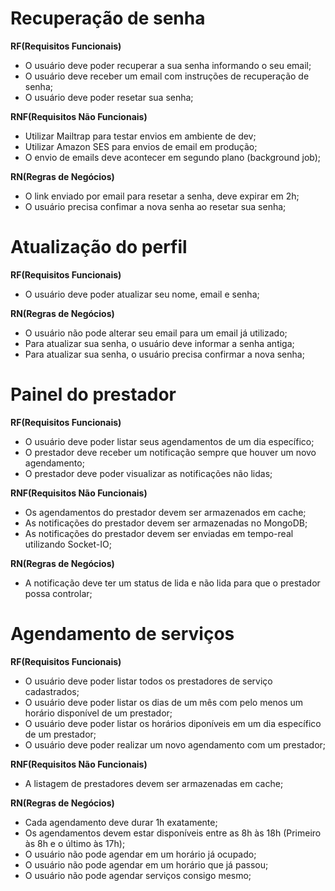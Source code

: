 # Recuperação de senha

**RF(Requisitos Funcionais)**

- O usuário deve poder recuperar a sua senha informando o seu email;
- O usuário deve receber um email com instruções de recuperação de senha;
- O usuário deve poder resetar sua senha;

**RNF(Requisitos Não Funcionais)**

- Utilizar Mailtrap para testar envios em ambiente de dev;
- Utilizar Amazon SES para envios de email em produção;
- O envio de emails deve acontecer em segundo plano (background job);

**RN(Regras de Negócios)**

- O link enviado por email para resetar a senha, deve expirar em 2h;
- O usuário precisa confimar a nova senha ao resetar sua senha;

# Atualização do perfil

**RF(Requisitos Funcionais)**

- O usuário deve poder atualizar seu nome, email e senha;

**RN(Regras de Negócios)**

- O usuário não pode alterar seu email para um email já utilizado;
- Para atualizar sua senha, o usuário deve informar a senha antiga;
- Para atualizar sua senha, o usuário precisa confirmar a nova senha;

# Painel do prestador

**RF(Requisitos Funcionais)**

- O usuário deve poder listar seus agendamentos de um dia específico;
- O prestador deve receber um notificação sempre que houver um novo agendamento;
- O prestador deve poder visualizar as notificações não lidas;

**RNF(Requisitos Não Funcionais)**

- Os agendamentos do prestador devem ser armazenados em cache;
- As notificações do prestador devem ser armazenadas no MongoDB;
- As notificações do prestador devem ser enviadas em tempo-real utilizando Socket-IO;

**RN(Regras de Negócios)**

- A notificação deve ter um status de lida e não lida para que o prestador possa controlar;

# Agendamento de serviços

**RF(Requisitos Funcionais)**

- O usuário deve poder listar todos os prestadores de serviço cadastrados;
- O usuário deve poder listar os dias de um mês com pelo menos um horário disponível de um prestador;
- O usuário deve poder listar os horários diponíveis em um dia específico de um prestador;
- O usuário deve poder realizar um novo agendamento com um prestador;

**RNF(Requisitos Não Funcionais)**

- A listagem de prestadores devem ser armazenadas em cache;

**RN(Regras de Negócios)**

- Cada agendamento deve durar 1h exatamente;
- Os agendamentos devem estar disponíveis entre as 8h às 18h (Primeiro às 8h e o último às 17h);
- O usuário não pode agendar em um horário já ocupado;
- O usuário não pode agendar em um horário que já passou;
- O usuário não pode agendar serviços consigo mesmo;
